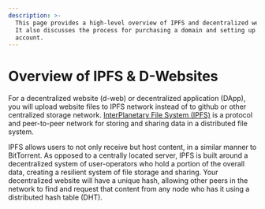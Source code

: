 ```yaml
---
description: >-
  This page provides a high-level overview of IPFS and decentralized websites.
  It also discusses the process for purchasing a domain and setting up an UD
  account.
---
```


# Overview of IPFS & D-Websites

For a decentralized website \(d-web\) or decentralized application \(DApp\), you will upload website files to IPFS network instead of to github or other centralized storage network. [InterPlanetary File System \(IPFS\)](https://en.wikipedia.org/wiki/InterPlanetary_File_System) is a protocol and peer-to-peer network for storing and sharing data in a distributed file system. 

IPFS allows users to not only receive but host content, in a similar manner to BitTorrent. As opposed to a centrally located server, IPFS is built around a decentralized system of user-operators who hold a portion of the overall data, creating a resilient system of file storage and sharing. Your decentralized website will have a unique hash, allowing other peers in the network to find and request that content from any node who has it using a distributed hash table \(DHT\).

